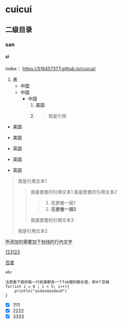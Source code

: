 # cuicui
## 二级目录
### san
#### si
index：
https://516457377.github.io/cuicui/
1. 表
    - 中国                 
    + 中国                 
        * 中国
            1. 美国
            2. > 我是引用
+ 美国           
* 美国
- 英国                
+ 英国                 
* 英国
> 我是引用文本1
>   > 我是嵌套的引用文本1
>   > 我是嵌套的引用文本2
>   >   > 1. 在嵌套一层1   
>   >   > 2. __在嵌套一层2__
>   >
>   > 我是嵌套的引用文本3
>
> 我是引用文本2

<span style="border-bottom:1px dashed green;">所添加的需要加下划线的行内文字</span>

<u>123123</u>

[百度](http://www.baidu.com/)

`abc`

    注意看下面的每一行前面都有一个Tab键的额长度，即4个空格
    for(int i = 0 ; i < 5; i++){
        println("asdasdasdasd")
    }
    
- [x] 1111  
- [x] 2222  
- [x] 3333
